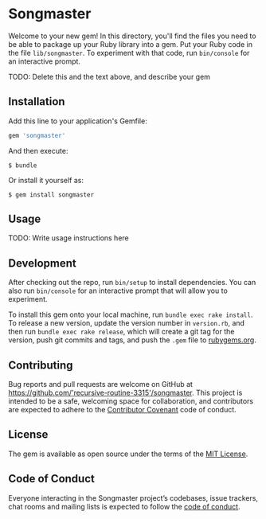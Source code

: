 # Songmaster

Welcome to your new gem! In this directory, you'll find the files you need to be able to package up your Ruby library into a gem. Put your Ruby code in the file `lib/songmaster`. To experiment with that code, run `bin/console` for an interactive prompt.

TODO: Delete this and the text above, and describe your gem

## Installation

Add this line to your application's Gemfile:

```ruby
gem 'songmaster'
```

And then execute:

    $ bundle

Or install it yourself as:

    $ gem install songmaster

## Usage

TODO: Write usage instructions here

## Development

After checking out the repo, run `bin/setup` to install dependencies. You can also run `bin/console` for an interactive prompt that will allow you to experiment.

To install this gem onto your local machine, run `bundle exec rake install`. To release a new version, update the version number in `version.rb`, and then run `bundle exec rake release`, which will create a git tag for the version, push git commits and tags, and push the `.gem` file to [rubygems.org](https://rubygems.org).

## Contributing

Bug reports and pull requests are welcome on GitHub at https://github.com/'recursive-routine-3315'/songmaster. This project is intended to be a safe, welcoming space for collaboration, and contributors are expected to adhere to the [Contributor Covenant](http://contributor-covenant.org) code of conduct.

## License

The gem is available as open source under the terms of the [MIT License](https://opensource.org/licenses/MIT).

## Code of Conduct

Everyone interacting in the Songmaster project’s codebases, issue trackers, chat rooms and mailing lists is expected to follow the [code of conduct](https://github.com/'recursive-routine-3315'/songmaster/blob/master/CODE_OF_CONDUCT.md).

